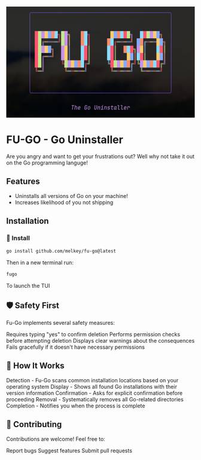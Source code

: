 ![logo](./assets/fugo.png)

# FU-GO - Go Uninstaller

Are you angry and want to get your frustrations out? Well why not take it out on the Go programming languge!

## Features

- Uninstalls all versions of Go on your machine!
- Increases likelihood of you not shipping

## Installation

### 🚀 Install

```bash
go install github.com/melkey/fu-go@latest
```

Then in a new terminal run:

```bash
fugo
```

To launch the TUI

## 🛡️ Safety First

Fu-Go implements several safety measures:

Requires typing "yes" to confirm deletion
Performs permission checks before attempting deletion
Displays clear warnings about the consequences
Fails gracefully if it doesn't have necessary permissions

## 🧩 How It Works

Detection - Fu-Go scans common installation locations based on your operating system
Display - Shows all found Go installations with their version information
Confirmation - Asks for explicit confirmation before proceeding
Removal - Systematically removes all Go-related directories
Completion - Notifies you when the process is complete

## 🤝 Contributing

Contributions are welcome! Feel free to:

Report bugs
Suggest features
Submit pull requests
